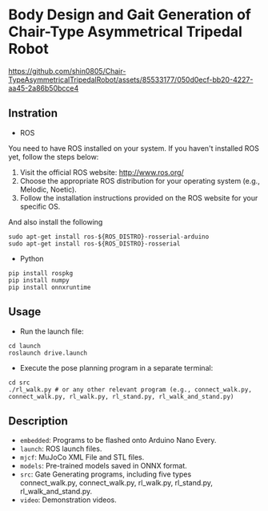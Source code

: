 # Body Design and Gait Generation of <br>Chair-Type Asymmetrical Tripedal Robot
https://github.com/shin0805/Chair-TypeAsymmetricalTripedalRobot/assets/85533177/050d0ecf-bb20-4227-aa45-2a86b50bcce4

## Instration
- ROS

You need to have ROS installed on your system. If you haven't installed ROS yet, follow the steps below:
1. Visit the official ROS website: http://www.ros.org/
2. Choose the appropriate ROS distribution for your operating system (e.g., Melodic, Noetic).
3. Follow the installation instructions provided on the ROS website for your specific OS.

And also install the following
```shell
sudo apt-get install ros-${ROS_DISTRO}-rosserial-arduino
sudo apt-get install ros-${ROS_DISTRO}-rosserial
```

- Python
```shell
pip install rospkg
pip install numpy
pip install onnxruntime
```
## Usage
- Run the launch file:
```shell
cd launch
roslaunch drive.launch
```

- Execute the pose planning program in a separate terminal:
```shell
cd src
./rl_walk.py # or any other relevant program (e.g., connect_walk.py, connect_walk.py, rl_walk.py, rl_stand.py, rl_walk_and_stand.py)
```

## Description
- `embedded`: Programs to be flashed onto Arduino Nano Every.
- `launch`: ROS launch files.
- `mjcf`: MuJoCo XML File and STL files.
- `models`: Pre-trained models saved in ONNX format.
- `src`: Gate Generating programs, including five types  
connect_walk.py, connect_walk.py, rl_walk.py, rl_stand.py, rl_walk_and_stand.py.
- `video`: Demonstration videos.
